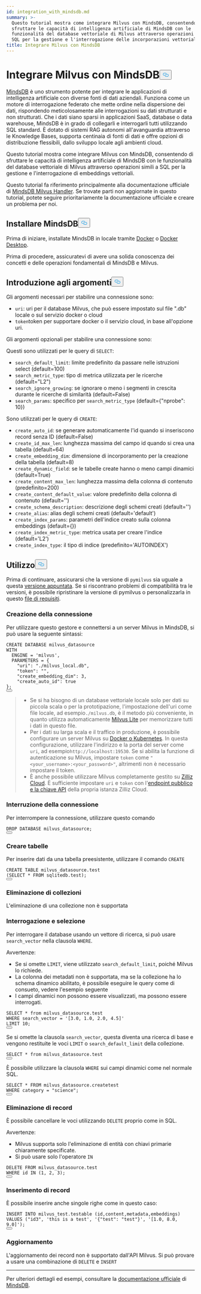 ```yaml
---
id: integration_with_mindsdb.md
summary: >-
  Questo tutorial mostra come integrare Milvus con MindsDB, consentendo di
  sfruttare le capacità di intelligenza artificiale di MindsDB con le
  funzionalità del database vettoriale di Milvus attraverso operazioni simili a
  SQL per la gestione e l'interrogazione delle incorporazioni vettoriali.
title: Integrare Milvus con MindsDB
---
```

<h1 id="Integrate-Milvus-with-MindsDB" class="common-anchor-header">Integrare Milvus con MindsDB<button data-href="#Integrate-Milvus-with-MindsDB" class="anchor-icon" translate="no">
      <svg translate="no"
        aria-hidden="true"
        focusable="false"
        height="20"
        version="1.1"
        viewBox="0 0 16 16"
        width="16"
      >
        <path
          fill="#0092E4"
          fill-rule="evenodd"
          d="M4 9h1v1H4c-1.5 0-3-1.69-3-3.5S2.55 3 4 3h4c1.45 0 3 1.69 3 3.5 0 1.41-.91 2.72-2 3.25V8.59c.58-.45 1-1.27 1-2.09C10 5.22 8.98 4 8 4H4c-.98 0-2 1.22-2 2.5S3 9 4 9zm9-3h-1v1h1c1 0 2 1.22 2 2.5S13.98 12 13 12H9c-.98 0-2-1.22-2-2.5 0-.83.42-1.64 1-2.09V6.25c-1.09.53-2 1.84-2 3.25C6 11.31 7.55 13 9 13h4c1.45 0 3-1.69 3-3.5S14.5 6 13 6z"
        ></path>
      </svg>
    </button></h1><p><a href="https://docs.mindsdb.com/what-is-mindsdb">MindsDB</a> è uno strumento potente per integrare le applicazioni di intelligenza artificiale con diverse fonti di dati aziendali. Funziona come un motore di interrogazione federato che mette ordine nella dispersione dei dati, rispondendo meticolosamente alle interrogazioni su dati strutturati e non strutturati. Che i dati siano sparsi in applicazioni SaaS, database o data warehouse, MindsDB è in grado di collegarli e interrogarli tutti utilizzando SQL standard. È dotato di sistemi RAG autonomi all'avanguardia attraverso le Knowledge Bases, supporta centinaia di fonti di dati e offre opzioni di distribuzione flessibili, dallo sviluppo locale agli ambienti cloud.</p>
<p>Questo tutorial mostra come integrare Milvus con MindsDB, consentendo di sfruttare le capacità di intelligenza artificiale di MindsDB con le funzionalità del database vettoriale di Milvus attraverso operazioni simili a SQL per la gestione e l'interrogazione di embeddings vettoriali.</p>
<div class="alert note">
<p>Questo tutorial fa riferimento principalmente alla documentazione ufficiale di <a href="https://github.com/mindsdb/mindsdb/tree/main/mindsdb/integrations/handlers/milvus_handler">MindsDB Milvus Handler</a>. Se trovate parti non aggiornate in questo tutorial, potete seguire prioritariamente la documentazione ufficiale e creare un problema per noi.</p>
</div>
<h2 id="Install-MindsDB" class="common-anchor-header">Installare MindsDB<button data-href="#Install-MindsDB" class="anchor-icon" translate="no">
      <svg translate="no"
        aria-hidden="true"
        focusable="false"
        height="20"
        version="1.1"
        viewBox="0 0 16 16"
        width="16"
      >
        <path
          fill="#0092E4"
          fill-rule="evenodd"
          d="M4 9h1v1H4c-1.5 0-3-1.69-3-3.5S2.55 3 4 3h4c1.45 0 3 1.69 3 3.5 0 1.41-.91 2.72-2 3.25V8.59c.58-.45 1-1.27 1-2.09C10 5.22 8.98 4 8 4H4c-.98 0-2 1.22-2 2.5S3 9 4 9zm9-3h-1v1h1c1 0 2 1.22 2 2.5S13.98 12 13 12H9c-.98 0-2-1.22-2-2.5 0-.83.42-1.64 1-2.09V6.25c-1.09.53-2 1.84-2 3.25C6 11.31 7.55 13 9 13h4c1.45 0 3-1.69 3-3.5S14.5 6 13 6z"
        ></path>
      </svg>
    </button></h2><p>Prima di iniziare, installate MindsDB in locale tramite <a href="https://docs.mindsdb.com/setup/self-hosted/docker">Docker</a> o <a href="https://docs.mindsdb.com/setup/self-hosted/docker-desktop">Docker Desktop</a>.</p>
<p>Prima di procedere, assicuratevi di avere una solida conoscenza dei concetti e delle operazioni fondamentali di MindsDB e Milvus.</p>
<h2 id="Arguments-Introduction" class="common-anchor-header">Introduzione agli argomenti<button data-href="#Arguments-Introduction" class="anchor-icon" translate="no">
      <svg translate="no"
        aria-hidden="true"
        focusable="false"
        height="20"
        version="1.1"
        viewBox="0 0 16 16"
        width="16"
      >
        <path
          fill="#0092E4"
          fill-rule="evenodd"
          d="M4 9h1v1H4c-1.5 0-3-1.69-3-3.5S2.55 3 4 3h4c1.45 0 3 1.69 3 3.5 0 1.41-.91 2.72-2 3.25V8.59c.58-.45 1-1.27 1-2.09C10 5.22 8.98 4 8 4H4c-.98 0-2 1.22-2 2.5S3 9 4 9zm9-3h-1v1h1c1 0 2 1.22 2 2.5S13.98 12 13 12H9c-.98 0-2-1.22-2-2.5 0-.83.42-1.64 1-2.09V6.25c-1.09.53-2 1.84-2 3.25C6 11.31 7.55 13 9 13h4c1.45 0 3-1.69 3-3.5S14.5 6 13 6z"
        ></path>
      </svg>
    </button></h2><p>Gli argomenti necessari per stabilire una connessione sono:</p>
<ul>
<li><code translate="no">uri</code>: uri per il database Milvus, che può essere impostato sul file ".db" locale o sul servizio docker o cloud</li>
<li><code translate="no">token</code>token per supportare docker o il servizio cloud, in base all'opzione uri.</li>
</ul>
<p>Gli argomenti opzionali per stabilire una connessione sono:</p>
<p>Questi sono utilizzati per le query di <code translate="no">SELECT</code>:</p>
<ul>
<li><code translate="no">search_default_limit</code>: limite predefinito da passare nelle istruzioni select (default=100)</li>
<li><code translate="no">search_metric_type</code>: tipo di metrica utilizzata per le ricerche (default=&quot;L2&quot;)</li>
<li><code translate="no">search_ignore_growing</code>: se ignorare o meno i segmenti in crescita durante le ricerche di similarità (default=False)</li>
<li><code translate="no">search_params</code>: specifico per <code translate="no">search_metric_type</code> (default={&quot;nprobe&quot;: 10})</li>
</ul>
<p>Sono utilizzati per le query di <code translate="no">CREATE</code>:</p>
<ul>
<li><code translate="no">create_auto_id</code>: se generare automaticamente l'id quando si inseriscono record senza ID (default=False)</li>
<li><code translate="no">create_id_max_len</code>: lunghezza massima del campo id quando si crea una tabella (default=64)</li>
<li><code translate="no">create_embedding_dim</code>: dimensione di incorporamento per la creazione della tabella (default=8)</li>
<li><code translate="no">create_dynamic_field</code>: se le tabelle create hanno o meno campi dinamici (default=True)</li>
<li><code translate="no">create_content_max_len</code>: lunghezza massima della colonna di contenuto (predefinito=200)</li>
<li><code translate="no">create_content_default_value</code>: valore predefinito della colonna di contenuto (default='')</li>
<li><code translate="no">create_schema_description</code>: descrizione degli schemi creati (default='')</li>
<li><code translate="no">create_alias</code>: alias degli schemi creati (default='default')</li>
<li><code translate="no">create_index_params</code>: parametri dell'indice creato sulla colonna embeddings (default={})</li>
<li><code translate="no">create_index_metric_type</code>: metrica usata per creare l'indice (default='L2')</li>
<li><code translate="no">create_index_type</code>: il tipo di indice (predefinito='AUTOINDEX')</li>
</ul>
<h2 id="Usage" class="common-anchor-header">Utilizzo<button data-href="#Usage" class="anchor-icon" translate="no">
      <svg translate="no"
        aria-hidden="true"
        focusable="false"
        height="20"
        version="1.1"
        viewBox="0 0 16 16"
        width="16"
      >
        <path
          fill="#0092E4"
          fill-rule="evenodd"
          d="M4 9h1v1H4c-1.5 0-3-1.69-3-3.5S2.55 3 4 3h4c1.45 0 3 1.69 3 3.5 0 1.41-.91 2.72-2 3.25V8.59c.58-.45 1-1.27 1-2.09C10 5.22 8.98 4 8 4H4c-.98 0-2 1.22-2 2.5S3 9 4 9zm9-3h-1v1h1c1 0 2 1.22 2 2.5S13.98 12 13 12H9c-.98 0-2-1.22-2-2.5 0-.83.42-1.64 1-2.09V6.25c-1.09.53-2 1.84-2 3.25C6 11.31 7.55 13 9 13h4c1.45 0 3-1.69 3-3.5S14.5 6 13 6z"
        ></path>
      </svg>
    </button></h2><p>Prima di continuare, assicurarsi che la versione di <code translate="no">pymilvus</code> sia uguale a questa <a href="https://github.com/mindsdb/mindsdb/blob/main/mindsdb/integrations/handlers/milvus_handler/requirements.txt">versione appuntata</a>. Se si riscontrano problemi di compatibilità tra le versioni, è possibile ripristinare la versione di pymilvus o personalizzarla in questo <a href="https://github.com/mindsdb/mindsdb/tree/main/mindsdb/integrations/handlers/milvus_handler">file di requisiti</a>.</p>
<h3 id="Creating-connection" class="common-anchor-header">Creazione della connessione</h3><p>Per utilizzare questo gestore e connettersi a un server Milvus in MindsDB, si può usare la seguente sintassi:</p>
<pre><code translate="no" class="language-sql">CREATE DATABASE milvus_datasource
<span class="hljs-type">WITH</span>
  <span class="hljs-variable">ENGINE</span> <span class="hljs-operator">=</span> <span class="hljs-string">&#x27;milvus&#x27;</span>,
  PARAMETERS = {
    <span class="hljs-string">&quot;uri&quot;</span>: <span class="hljs-string">&quot;./milvus_local.db&quot;</span>,
    <span class="hljs-string">&quot;token&quot;</span>: <span class="hljs-string">&quot;&quot;</span>,
    <span class="hljs-string">&quot;create_embedding_dim&quot;</span>: <span class="hljs-number">3</span>,
    <span class="hljs-string">&quot;create_auto_id&quot;</span>: <span class="hljs-literal">true</span>
};
<button class="copy-code-btn"></button></code></pre>
<blockquote>
<ul>
<li>Se si ha bisogno di un database vettoriale locale solo per dati su piccola scala o per la prototipazione, l'impostazione dell'uri come file locale, ad esempio<code translate="no">./milvus.db</code>, è il metodo più conveniente, in quanto utilizza automaticamente <a href="https://milvus.io/docs/milvus_lite.md">Milvus Lite</a> per memorizzare tutti i dati in questo file.</li>
<li>Per i dati su larga scala e il traffico in produzione, è possibile configurare un server Milvus su <a href="https://milvus.io/docs/install-overview.md">Docker o Kubernetes</a>. In questa configurazione, utilizzare l'indirizzo e la porta del server come <code translate="no">uri</code>, ad esempio<code translate="no">http://localhost:19530</code>. Se si abilita la funzione di autenticazione su Milvus, impostare <code translate="no">token</code> come <code translate="no">&quot;&lt;your_username&gt;:&lt;your_password&gt;&quot;</code>, altrimenti non è necessario impostare il token.</li>
<li>È anche possibile utilizzare Milvus completamente gestito su <a href="https://zilliz.com/cloud">Zilliz Cloud</a>. È sufficiente impostare <code translate="no">uri</code> e <code translate="no">token</code> con l'<a href="https://docs.zilliz.com/docs/on-zilliz-cloud-console#cluster-details">endpoint pubblico e la chiave API</a> della propria istanza Zilliz Cloud.</li>
</ul>
</blockquote>
<h3 id="Dropping-connection" class="common-anchor-header">Interruzione della connessione</h3><p>Per interrompere la connessione, utilizzare questo comando</p>
<pre><code translate="no" class="language-sql">DROP DATABASE milvus_datasource;
<button class="copy-code-btn"></button></code></pre>
<h3 id="Creating-tables" class="common-anchor-header">Creare tabelle</h3><p>Per inserire dati da una tabella preesistente, utilizzare il comando <code translate="no">CREATE</code></p>
<pre><code translate="no" class="language-sql">CREATE TABLE milvus_datasource.test
(SELECT * FROM sqlitedb.test);
<button class="copy-code-btn"></button></code></pre>
<h3 id="Dropping-collections" class="common-anchor-header">Eliminazione di collezioni</h3><p>L'eliminazione di una collezione non è supportata</p>
<h3 id="Querying-and-selecting" class="common-anchor-header">Interrogazione e selezione</h3><p>Per interrogare il database usando un vettore di ricerca, si può usare <code translate="no">search_vector</code> nella clausola <code translate="no">WHERE</code>.</p>
<p>Avvertenze:</p>
<ul>
<li>Se si omette <code translate="no">LIMIT</code>, viene utilizzato <code translate="no">search_default_limit</code>, poiché Milvus lo richiede.</li>
<li>La colonna dei metadati non è supportata, ma se la collezione ha lo schema dinamico abilitato, è possibile eseguire le query come di consueto, vedere l'esempio seguente</li>
<li>I campi dinamici non possono essere visualizzati, ma possono essere interrogati.</li>
</ul>
<pre><code translate="no" class="language-sql"><span class="hljs-variable constant_">SELECT</span> * <span class="hljs-keyword">from</span> milvus_datasource.<span class="hljs-property">test</span>
<span class="hljs-variable constant_">WHERE</span> search_vector = <span class="hljs-string">&#x27;[3.0, 1.0, 2.0, 4.5]&#x27;</span>
<span class="hljs-variable constant_">LIMIT</span> <span class="hljs-number">10</span>;
<button class="copy-code-btn"></button></code></pre>
<p>Se si omette la clausola <code translate="no">search_vector</code>, questa diventa una ricerca di base e vengono restituite le voci <code translate="no">LIMIT</code> o <code translate="no">search_default_limit</code> della collezione.</p>
<pre><code translate="no" class="language-sql"><span class="hljs-variable constant_">SELECT</span> * <span class="hljs-keyword">from</span> milvus_datasource.<span class="hljs-property">test</span>
<button class="copy-code-btn"></button></code></pre>
<p>È possibile utilizzare la clausola <code translate="no">WHERE</code> sui campi dinamici come nel normale SQL.</p>
<pre><code translate="no" class="language-sql">SELECT * FROM milvus_datasource.createtest
<span class="hljs-type">WHERE</span> <span class="hljs-variable">category</span> <span class="hljs-operator">=</span> <span class="hljs-string">&quot;science&quot;</span>;
<button class="copy-code-btn"></button></code></pre>
<h3 id="Deleting-records" class="common-anchor-header">Eliminazione di record</h3><p>È possibile cancellare le voci utilizzando <code translate="no">DELETE</code> proprio come in SQL.</p>
<p>Avvertenze:</p>
<ul>
<li>Milvus supporta solo l'eliminazione di entità con chiavi primarie chiaramente specificate.</li>
<li>Si può usare solo l'operatore <code translate="no">IN</code> </li>
</ul>
<pre><code translate="no" class="language-sql">DELETE FROM milvus_datasource.test
WHERE <span class="hljs-built_in">id</span> IN (<span class="hljs-number">1</span>, <span class="hljs-number">2</span>, <span class="hljs-number">3</span>);
<button class="copy-code-btn"></button></code></pre>
<h3 id="Inserting-records" class="common-anchor-header">Inserimento di record</h3><p>È possibile inserire anche singole righe come in questo caso:</p>
<pre><code translate="no" class="language-sql">INSERT INTO milvus_test.testable (<span class="hljs-built_in">id</span>,content,metadata,embeddings)
VALUES (<span class="hljs-string">&quot;id3&quot;</span>, <span class="hljs-string">&#x27;this is a test&#x27;</span>, <span class="hljs-string">&#x27;{&quot;test&quot;: &quot;test&quot;}&#x27;</span>, <span class="hljs-string">&#x27;[1.0, 8.0, 9.0]&#x27;</span>);
<button class="copy-code-btn"></button></code></pre>
<h3 id="Updating" class="common-anchor-header">Aggiornamento</h3><p>L'aggiornamento dei record non è supportato dall'API Milvus. Si può provare a usare una combinazione di <code translate="no">DELETE</code> e <code translate="no">INSERT</code></p>
<hr>
<p>Per ulteriori dettagli ed esempi, consultare la <a href="https://docs.mindsdb.com/what-is-mindsdb">documentazione ufficiale</a> di <a href="https://docs.mindsdb.com/what-is-mindsdb">MindsDB</a>.</p>
